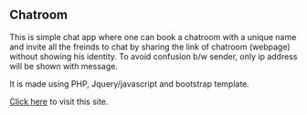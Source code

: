 ## Chatroom
This is simple chat app where one can book a chatroom with a unique name and invite all the freinds to chat by sharing the link of chatroom (webpage) without showing his identity. To avoid confusion b/w sender, only ip address will be shown with message.

It is made using PHP, Jquery/javascript and bootstrap template.

[Click here](http://av1shek.epizy.com/chatroom/) to visit this site.
